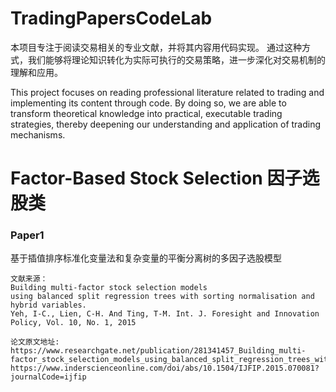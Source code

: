 # TradingPapersCodeLab
本项目专注于阅读交易相关的专业文献，并将其内容用代码实现。
通过这种方式，我们能够将理论知识转化为实际可执行的交易策略，进一步深化对交易机制的理解和应用。

This project focuses on reading professional literature related to trading and implementing its content through code. 
By doing so, we are able to transform theoretical knowledge into practical, executable trading strategies, thereby deepening our understanding and application of trading mechanisms.

# Factor-Based Stock Selection 因子选股类

### Paper1
基于插值排序标准化变量法和复杂变量的平衡分离树的多因子选股模型
    

    文献来源：
    Building multi-factor stock selection models
    using balanced split regression trees with sorting normalisation and hybrid variables.
    Yeh, I-C., Lien, C-H. And Ting, T-M. Int. J. Foresight and Innovation Policy, Vol. 10, No. 1, 2015

    论文原文地址:
    https://www.researchgate.net/publication/281341457_Building_multi-factor_stock_selection_models_using_balanced_split_regression_trees_with_sorting_normalisation_and_hybrid_variables
    https://www.inderscienceonline.com/doi/abs/10.1504/IJFIP.2015.070081?journalCode=ijfip
